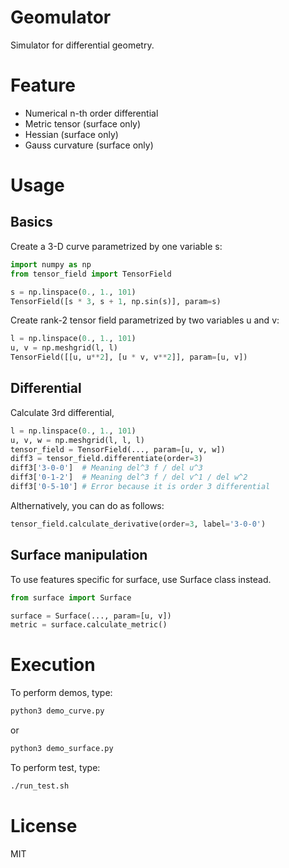 # Geomulator
Simulator for differential geometry.

# Feature
- Numerical n-th order differential
- Metric tensor (surface only)
- Hessian (surface only)
- Gauss curvature (surface only)

# Usage
## Basics
Create a 3-D curve parametrized by one variable s:
```py
import numpy as np
from tensor_field import TensorField

s = np.linspace(0., 1., 101)
TensorField([s * 3, s + 1, np.sin(s)], param=s)
```

Create rank-2 tensor field parametrized by two variables u and v:
```py
l = np.linspace(0., 1., 101)
u, v = np.meshgrid(l, l)
TensorField([[u, u**2], [u * v, v**2]], param=[u, v])
```

## Differential
Calculate 3rd differential,
```py
l = np.linspace(0., 1., 101)
u, v, w = np.meshgrid(l, l, l)
tensor_field = TensorField(..., param=[u, v, w])
diff3 = tensor_field.differentiate(order=3)
diff3['3-0-0']  # Meaning del^3 f / del u^3
diff3['0-1-2']  # Meaning del^3 f / del v^1 / del w^2
diff3['0-5-10'] # Error because it is order 3 differential
```

Althernatively, you can do as follows:
```py
tensor_field.calculate_derivative(order=3, label='3-0-0')
```

## Surface manipulation
To use features specific for surface, use Surface class instead.
```py
from surface import Surface

surface = Surface(..., param=[u, v])
metric = surface.calculate_metric()
```

# Execution
To perform demos, type:
```sh
python3 demo_curve.py
```
or
```sh
python3 demo_surface.py
```

To perform test, type:
```sh
./run_test.sh
```

# License
MIT

